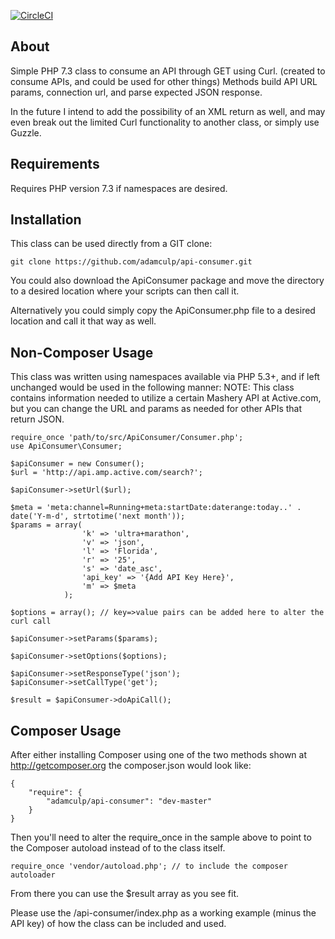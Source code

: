 [![CircleCI](https://circleci.com/gh/adamculp/api-consumer.svg?style=svg)](https://circleci.com/gh/adamculp/api-consumer)

About
-----

Simple PHP 7.3 class to consume an API through GET using Curl. (created to consume APIs, and could be used for other
things) Methods build API URL params, connection url, and parse expected JSON response.

In the future I intend to add the possibility of an XML return as well, and may even break out the limited Curl
functionality to another class, or simply use Guzzle.

Requirements
------------

Requires PHP version 7.3 if namespaces are desired.

Installation
------------

This class can be used directly from a GIT clone:

    git clone https://github.com/adamculp/api-consumer.git

You could also download the ApiConsumer package and move the directory to a desired location where your scripts can then
call it.

Alternatively you could simply copy the ApiConsumer.php file to a desired location and call it that way as well.

Non-Composer Usage
------------------

This class was written using namespaces available via PHP 5.3+, and if left unchanged would be used in the following manner:
NOTE: This class contains information needed to utilize a certain Mashery API at Active.com, but you can change the URL
and params as needed for other APIs that return JSON.

    require_once 'path/to/src/ApiConsumer/Consumer.php';
    use ApiConsumer\Consumer;
    
    $apiConsumer = new Consumer();
    $url = 'http://api.amp.active.com/search?';
    
    $apiConsumer->setUrl($url);
    
    $meta = 'meta:channel=Running+meta:startDate:daterange:today..' . date('Y-m-d', strtotime('next month'));
    $params = array(
                    'k' => 'ultra+marathon',
                    'v' => 'json',
                    'l' => 'Florida',
                    'r' => '25',
                    's' => 'date_asc',
                    'api_key' => '{Add API Key Here}',
                    'm' => $meta
                );
                
    $options = array(); // key=>value pairs can be added here to alter the curl call
    
    $apiConsumer->setParams($params);
    
    $apiConsumer->setOptions($options);
    
    $apiConsumer->setResponseType('json');
    $apiConsumer->setCallType('get');
    
    $result = $apiConsumer->doApiCall();

Composer Usage
------------------

After either installing Composer using one of the two methods shown at http://getcomposer.org the composer.json would
look like:

    {
        "require": {
            "adamculp/api-consumer": "dev-master"
        }
    }

Then you'll need to alter the require_once in the sample above to point to the Composer autoload instead of to the class
itself.

    require_once 'vendor/autoload.php'; // to include the composer autoloader


From there you can use the $result array as you see fit.

Please use the /api-consumer/index.php as a working example (minus the API key) of how the class can be included and used.
